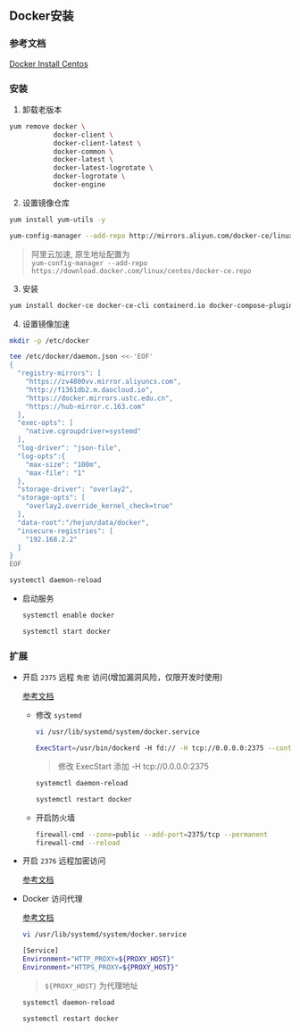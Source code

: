 ## Docker安装

### 参考文档

[Docker Install Centos](https://docs.docker.com/engine/install/centos/)

### 安装

1. 卸载老版本

  ```sh
  yum remove docker \
             docker-client \
             docker-client-latest \
             docker-common \
             docker-latest \
             docker-latest-logrotate \
             docker-logrotate \
             docker-engine
  ```

2. 设置镜像仓库

  ```sh
  yum install yum-utils -y
  ```

  ```sh
  yum-config-manager --add-repo http://mirrors.aliyun.com/docker-ce/linux/centos/docker-ce.repo
  ```
  > 阿里云加速, 原生地址配置为 <br/> `yum-config-manager --add-repo https://download.docker.com/linux/centos/docker-ce.repo`

3. 安装

  ```sh
  yum install docker-ce docker-ce-cli containerd.io docker-compose-plugin -y
  ```

4. 设置镜像加速

  ```sh
  mkdir -p /etc/docker
  ```

  ```sh
  tee /etc/docker/daemon.json <<-'EOF'
  {
    "registry-mirrors": [
      "https://zv4800vv.mirror.aliyuncs.com",
      "http://f1361db2.m.daocloud.io",
      "https://docker.mirrors.ustc.edu.cn",
      "https://hub-mirror.c.163.com"
    ],
    "exec-opts": [
      "native.cgroupdriver=systemd"
    ],
    "log-driver": "json-file",
    "log-opts":{
      "max-size": "100m",
      "max-file": "1"
    },
    "storage-driver": "overlay2",
    "storage-opts": [
      "overlay2.override_kernel_check=true"
    ],
    "data-root":"/hejun/data/docker",
    "insecure-registries": [
      "192.168.2.2"
    ]
  }
  EOF
  ```

  ```sh
  systemctl daemon-reload
  ```

- 启动服务

  ```sh
  systemctl enable docker
  ```

  ```sh
  systemctl start docker
  ```

### 扩展

- 开启 `2375` 远程 `免密` 访问(增加漏洞风险，仅限开发时使用)
  
  [参考文档](https://docs.docker.com/engine/install/linux-postinstall/#configuring-remote-access-with-systemd-unit-file)

  - 修改 `systemd`
    
    ```sh
    vi /usr/lib/systemd/system/docker.service
    ```
    
    ```sh
    ExecStart=/usr/bin/dockerd -H fd:// -H tcp://0.0.0.0:2375 --containerd=/run/containerd/containerd.sock
    ```
    > 修改 ExecStart 添加 -H tcp://0.0.0.0:2375
    
    ```sh
    systemctl daemon-reload
    ```
    
    ```sh
    systemctl restart docker
    ```
    
  - 开启防火墙
    ```sh
    firewall-cmd --zone=public --add-port=2375/tcp --permanent
    firewall-cmd --reload
    ```

- 开启 `2376` 远程加密访问

  [参考文档](https://docs.docker.com/engine/security/protect-access/#use-tls-https-to-protect-the-docker-daemon-socket)

- Docker 访问代理

  [参考文档](https://docs.docker.com/config/daemon/systemd/#httphttps-proxy)

  ```sh
  vi /usr/lib/systemd/system/docker.service
  ```

  ```sh
  [Service]
  Environment="HTTP_PROXY=${PROXY_HOST}"
  Environment="HTTPS_PROXY=${PROXY_HOST}"
  ```
  > `${PROXY_HOST}` 为代理地址

  ```sh
  systemctl daemon-reload
  ```

  ```sh
  systemctl restart docker
  ```

